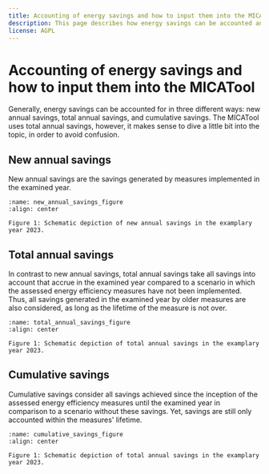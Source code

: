 ```yaml
---
title: Accounting of energy savings and how to input them into the MICATool
description: This page describes how energy savings can be accounted and how to input them into the tool
license: AGPL
---
```


<!--
© 2024, 2025 Fraunhofer-Gesellschaft e.V., München

SPDX-License-Identifier: AGPL-3.0-or-later
-->

Accounting of energy savings and how to input them into the MICATool
===

Generally, energy savings can be accounted for in three different ways: new annual savings, total annual savings, and 
cumulative savings. The MICATool uses total annual savings, however, it makes sense to dive a little bit into the topic,
in order to avoid confusion.

New annual savings
-

New annual savings are the savings generated by measures implemented in the examined year. 

```{figure} ./new_annual_savings.png
:name: new_annual_savings_figure
:align: center

Figure 1: Schematic depiction of new annual savings in the examplary year 2023.
```

Total annual savings
-

In contrast to new annual savings, total annual savings take all savings into account that accrue in the examined year
compared to a scenario in which the assessed energy efficiency measures have not been implemented. Thus, all savings 
generated in the examined year by older measures are also considered, as long as the lifetime of the measure is not
over.

```{figure} ./total_annual_savings.png
:name: total_annual_savings_figure
:align: center

Figure 1: Schematic depiction of total annual savings in the examplary year 2023.
```

Cumulative savings
-

Cumulative savings consider all savings achieved since the inception of the assessed energy efficiency measures until 
the examined year in comparison to a scenario without these savings. Yet, savings are still only accounted within the 
measures' lifetime.

```{figure} ./cumulative_savings.png
:name: cumulative_savings_figure
:align: center

Figure 1: Schematic depiction of total annual savings in the examplary year 2023.
```